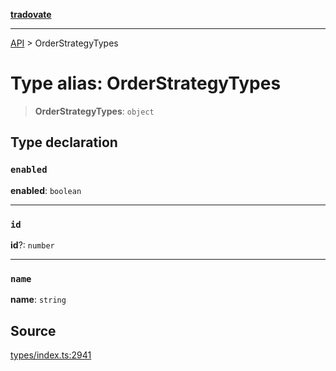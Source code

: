[**tradovate**](../README.md)

***

[API](../API.md) > OrderStrategyTypes

# Type alias: OrderStrategyTypes

> **OrderStrategyTypes**: `object`

## Type declaration

### `enabled`

**enabled**: `boolean`

***

### `id`

**id**?: `number`

***

### `name`

**name**: `string`

## Source

[types/index.ts:2941](https://github.com/cgilly2fast/tradovate-typescript/blob/b1caea5/src/types/index.ts#L2941)
